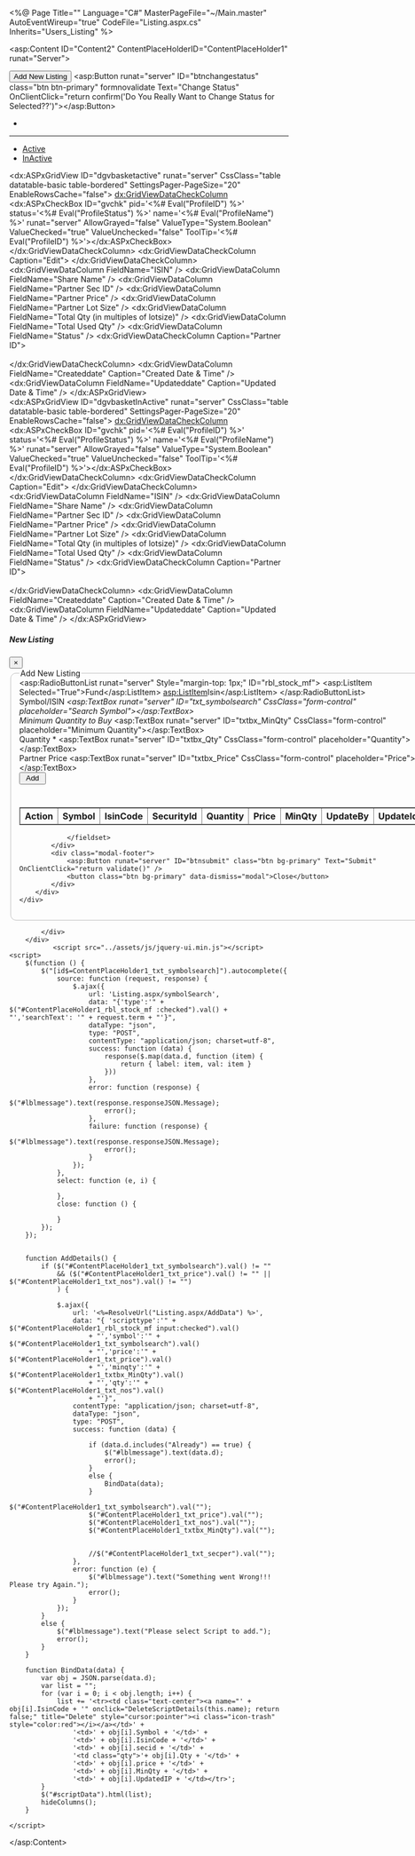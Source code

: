 <%@ Page Title="" Language="C#" MasterPageFile="~/Main.master" AutoEventWireup="true" CodeFile="Listing.aspx.cs" Inherits="Users_Listing" %>




<asp:Content ID="Content2" ContentPlaceHolderID="ContentPlaceHolder1" runat="Server">
    <div class="row">
        <div class="col-md-12">
            <div class="card">
                <div class="card-header header-elements-inline">
                    <div class="col-md-11">
                        <button type="button" class="btn btn-primary" data-toggle="modal" data-target="#modal_form_vertical" onclick="clearData();">Add New Listing</button>
                        <asp:Button runat="server" ID="btnchangestatus" class="btn btn-primary" formnovalidate Text="Change Status" OnClientClick="return confirm('Do You Really Want to Change Status for Selected??')"></asp:Button>
                    </div>
                    <ul class="navbar-nav ml-lg-auto">
                        <li class="nav-item" data-popup="popover" title="" data-trigger="hover" data-html="true"
                            data-content="<ul class='list-extended pl-3'><li></li><li></li><li></li><li></li><li></li></ul>"
                            data-original-title="<h6 class='p-0'>Risk Profile Creation Help</h6>"><a href="#" class="navbar-nav-link  p-0"><i class="icon-info3"></i></a></li>
                    </ul>
                </div>
                <hr style="margin: 0" />
                <div class="card-body p-0">
                    <ul class="nav nav-tabs nav-tabs-highlight mb-0">
                        <li class="nav-item"><a href="#bordered-tab1" class="nav-link active" data-toggle="tab">Active</a></li>
                        <li class="nav-item"><a href="#bordered-tab2" class="nav-link" data-toggle="tab">InActive</a></li>
                    </ul>
                    <div class="tab-content card card-body border-top-0 rounded-top-0 mb-0 p-0">
                        <div class="tab-pane fade show active" id="bordered-tab1">
                            <div class="grid-container">
                                <dx:ASPxGridView ID="dgvbasketactive" runat="server" CssClass="table datatable-basic table-bordered" SettingsPager-PageSize="20" EnableRowsCache="false">
                                    <Settings ShowGroupPanel="true" />
                                    <Settings ShowFilterRow="true" />
                                    <Columns>
                                        <dx:GridViewDataCheckColumn>
                                            <DataItemTemplate>
                                                <dx:ASPxCheckBox ID="gvchk" pid='<%# Eval("ProfileID") %>' status='<%# Eval("ProfileStatus") %>' name='<%# Eval("ProfileName") %>' runat="server" AllowGrayed="false" ValueType="System.Boolean" ValueChecked="true" ValueUnchecked="false" ToolTip='<%# Eval("ProfileID") %>'></dx:ASPxCheckBox>
                                            </DataItemTemplate>
                                        </dx:GridViewDataCheckColumn>
                                        <dx:GridViewDataCheckColumn Caption="Edit">
                                            <DataItemTemplate>
                                                <a data-toggle="modal" data-target="#modal_form_vertical" onclick="setData(this.name)" name='<%# Eval("ProfileName") + "|" + Eval("ProfileDesc") + "|" + Eval("LowRange") + "|" + Eval("HighRange") + "|" + Eval("ProfileID")+ "|" + Eval("Colour") %>' style="cursor: pointer; color: #75aaff" id="lblmodel" runat="server"><i class="icon-pencil5"></i></a>
                                            </DataItemTemplate>
                                        </dx:GridViewDataCheckColumn>
                                        <dx:GridViewDataColumn FieldName="ISIN" />
                                        <dx:GridViewDataColumn FieldName="Share Name" />
                                        <dx:GridViewDataColumn FieldName="Partner Sec ID" />
                                        <dx:GridViewDataColumn FieldName="Partner Price" />
                                        <dx:GridViewDataColumn FieldName="Partner Lot Size" />
                                        <dx:GridViewDataColumn FieldName="Total Qty (in multiples of lotsize)" />
                                        <dx:GridViewDataColumn FieldName="Total Used Qty" />
                                        <dx:GridViewDataColumn FieldName="Status" />
                                        <dx:GridViewDataCheckColumn Caption="Partner ID">
                                            <DataItemTemplate>
                                                <div style='<%# "border:1px solid silver; background-color:" + DataBinder.Eval(Container.DataItem, "Colour") + ";" %>'>&nbsp;</div>
                                            </DataItemTemplate>
                                        </dx:GridViewDataCheckColumn>
                                        <dx:GridViewDataColumn FieldName="Createddate" Caption="Created Date & Time" />
                                        <dx:GridViewDataColumn FieldName="Updateddate" Caption="Updated Date & Time" />
                                    </Columns>
                                </dx:ASPxGridView>
                            </div>
                            </div>
                        <div class="tab-pane fade" id="bordered-tab2">
                            <div class="grid-container" id="grpid">
                                <dx:ASPxGridView ID="dgvbasketInActive" runat="server" CssClass="table datatable-basic table-bordered" SettingsPager-PageSize="20" EnableRowsCache="false">
                                    <Settings ShowGroupPanel="true" />
                                    <Settings ShowFilterRow="true" />
                                    <Columns>
                                        <dx:GridViewDataCheckColumn>
                                            <DataItemTemplate>
                                                <dx:ASPxCheckBox ID="gvchk" pid='<%# Eval("ProfileID") %>' status='<%# Eval("ProfileStatus") %>' name='<%# Eval("ProfileName") %>' runat="server" AllowGrayed="false" ValueType="System.Boolean" ValueChecked="true" ValueUnchecked="false" ToolTip='<%# Eval("ProfileID") %>'></dx:ASPxCheckBox>
                                            </DataItemTemplate>
                                        </dx:GridViewDataCheckColumn>
                                        <dx:GridViewDataCheckColumn Caption="Edit">
                                            <DataItemTemplate>
                                                <a data-toggle="modal" data-target="#modal_form_vertical" onclick="setData(this.name)" name='<%# Eval("ProfileName") + "|" + Eval("ProfileDesc") + "|" + Eval("LowRange") + "|" + Eval("HighRange") + "|" + Eval("ProfileID")+ "|" + Eval("Colour") %>' style="cursor: pointer; color: #75aaff" id="lblmodel" runat="server"><i class="icon-pencil5"></i></a>
                                            </DataItemTemplate>
                                        </dx:GridViewDataCheckColumn>
                                        <dx:GridViewDataColumn FieldName="ISIN" />
                                        <dx:GridViewDataColumn FieldName="Share Name" />
                                        <dx:GridViewDataColumn FieldName="Partner Sec ID" />
                                        <dx:GridViewDataColumn FieldName="Partner Price" />
                                        <dx:GridViewDataColumn FieldName="Partner Lot Size" />
                                        <dx:GridViewDataColumn FieldName="Total Qty (in multiples of lotsize)" />
                                        <dx:GridViewDataColumn FieldName="Total Used Qty" />
                                        <dx:GridViewDataColumn FieldName="Status" />
                                        <dx:GridViewDataCheckColumn Caption="Partner ID">
                                            <DataItemTemplate>
                                                <div style='<%# "border:1px solid silver; background-color:" + DataBinder.Eval(Container.DataItem, "Colour") + ";" %>'>&nbsp;</div>
                                            </DataItemTemplate>
                                        </dx:GridViewDataCheckColumn>
                                        <dx:GridViewDataColumn FieldName="Createddate" Caption="Created Date & Time" />
                                        <dx:GridViewDataColumn FieldName="Updateddate" Caption="Updated Date & Time" />
                                    </Columns>
                                </dx:ASPxGridView>
                            </div>
                        </div>
                    </div>
                </div>
            </div>
            <!-- Create New Profile -->
    <div id="modal_form_vertical" class="modal fade" tabindex="-1" data-backdrop="static" data-keyboard="false">
    <div class="modal-dialog">
        <div class="modal-content">
            <div class="modal-header">
                <h5 class="modal-title">New Listing</h5>
                <button type="button" class="close" data-dismiss="modal">&times;</button>
            </div>
            <div class="modal-body">
                <fieldset id="portfolio" style="border: 1px solid silver; border-radius: 10px; padding: 0px 15px 15px;">
                    <legend class="font-weight-semibold">Add New Listing</legend>
                    <div class="form-group">
                        <div class="row">
                            <div class="col-sm-3">
                                            <asp:RadioButtonList runat="server" Style="margin-top: 1px;" ID="rbl_stock_mf">
                                                <asp:ListItem Selected="True">Fund</asp:ListItem>
                                                <asp:ListItem>Isin</asp:ListItem>
                                            </asp:RadioButtonList>
                                        </div>
                            <div class="col-sm-9">
                                 <label>Symbol/ISIN <span class="red">*</span></label>
                                <asp:TextBox runat="server" ID="txt_symbolsearch" CssClass="form-control" placeholder="Search Symbol"></asp:TextBox>
                           </div>
                        </div>
                    </div>
                  <div class="form-group">
                        <div class="row">
                            <div class="col-sm-6">
                                  <label>Minimum Quantity to Buy <span class="red">*</span></label>
          <asp:TextBox runat="server" ID="txtbx_MinQty" CssClass="form-control" placeholder="Minimum Quantity"></asp:TextBox>
        </div>
        <div class="col-sm-6">
          <label>Quantity <span class="red">*</span></label>
          <asp:TextBox runat="server" ID="txtbx_Qty" CssClass="form-control" placeholder="Quantity"></asp:TextBox>
        </div>
      </div>
    </div>
                    <div class="form-group">
                        <div class="row">
                            <div class="col-sm-12">
                                <label>Partner Price</label>
                                <asp:TextBox runat="server" ID="txtbx_Price" CssClass="form-control" placeholder="Price"></asp:TextBox>
                            </div>
                        </div>
                    </div>
                   <div class="col-sm-5" style="padding-bottom: 25px;">
                            <button class="btn btn-primary" style="padding: 1.5px 10px;" id="btn_add" onclick="AddDetails(); return false;">Add</button>
                                        </div>
                       <div class="form-group  mb-0">
                            <div class="grid-container">
                                <table class="table table-bordered customTable" border="1">
                                    <thead>
                                        <tr class="text-center">
                                            <th>Action</th>
                                            <th>Symbol</th>
                                            <th>IsinCode</th>
                                            <th>SecurityId</th>
                                            <th>Quantity</th>
                                            <th>Price</th>
                                            <th>MinQty</th>
                                            <th>UpdateBy</th>
                                            <th>UpdateId</th>
                                        </tr>
                                    </thead>
                                    <tbody id="scriptData">
                                    </tbody>
                                </table>
                            </div>
                        </div>

                </fieldset>
            </div>
            <div class="modal-footer">
                <asp:Button runat="server" ID="btnsubmit" class="btn bg-primary" Text="Submit"  OnClientClick="return validate()" />
                <button class="btn bg-primary" data-dismiss="modal">Close</button>
            </div>
        </div>
    </div>
</div>

            </div>
        </div>
               <script src="../assets/js/jquery-ui.min.js"></script>
    <script>
        $(function () {
            $("[id$=ContentPlaceHolder1_txt_symbolsearch]").autocomplete({
                source: function (request, response) {
                    $.ajax({
                        url: 'Listing.aspx/symbolSearch',
                        data: "{'type':'" + $("#ContentPlaceHolder1_rbl_stock_mf :checked").val() + "','searchText': '" + request.term + "'}",
                        dataType: "json",
                        type: "POST",
                        contentType: "application/json; charset=utf-8",
                        success: function (data) {
                            response($.map(data.d, function (item) {
                                return { label: item, val: item }
                            }))
                        },
                        error: function (response) {
                            $("#lblmessage").text(response.responseJSON.Message);
                            error();
                        },
                        failure: function (response) {
                            $("#lblmessage").text(response.responseJSON.Message);
                            error();
                        }
                    });
                },
                select: function (e, i) {

                },
                close: function () {

                }
            });
        });


        function AddDetails() {
            if ($("#ContentPlaceHolder1_txt_symbolsearch").val() != ""
                && ($("#ContentPlaceHolder1_txt_price").val() != "" || $("#ContentPlaceHolder1_txt_nos").val() != "")
                ) {

                $.ajax({
                    url: '<%=ResolveUrl("Listing.aspx/AddData") %>',
                    data: "{ 'scripttype':'" + $("#ContentPlaceHolder1_rbl_stock_mf input:checked").val()
                        + "','symbol':'" + $("#ContentPlaceHolder1_txt_symbolsearch").val()
                        + "','price':'" + $("#ContentPlaceHolder1_txt_price").val()
                        + "','minqty':'" + $("#ContentPlaceHolder1_txtbx_MinQty").val()
                        + "','qty':'" + $("#ContentPlaceHolder1_txt_nos").val()
                        + "'}",
                    contentType: "application/json; charset=utf-8",
                    dataType: "json",
                    type: "POST",
                    success: function (data) {

                        if (data.d.includes("Already") == true) {
                            $("#lblmessage").text(data.d);
                            error();
                        }
                        else {
                            BindData(data);
                        }
                        $("#ContentPlaceHolder1_txt_symbolsearch").val("");
                        $("#ContentPlaceHolder1_txt_price").val("");
                        $("#ContentPlaceHolder1_txt_nos").val("");
                        $("#ContentPlaceHolder1_txtbx_MinQty").val("");


                        //$("#ContentPlaceHolder1_txt_secper").val("");
                    },
                    error: function (e) {
                        $("#lblmessage").text("Something went Wrong!!! Please try Again.");
                        error();
                    }
                });
            }
            else {
                $("#lblmessage").text("Please select Script to add.");
                error();
            }
        }

        function BindData(data) {
            var obj = JSON.parse(data.d);
            var list = "";
            for (var i = 0; i < obj.length; i++) {
                list += '<tr><td class="text-center"><a name="' + obj[i].IsinCode + '" onclick="DeleteScriptDetails(this.name); return false;" title="Delete" style="cursor:pointer"><i class="icon-trash" style="color:red"></i></a></td>' +
                    '<td>' + obj[i].Symbol + '</td>' +
                    '<td>' + obj[i].IsinCode + '</td>' +
                    '<td>' + obj[i].secid + '</td>' +
                    '<td class="qty">'+ obj[i].Qty + '</td>' +
                    '<td>' + obj[i].price + '</td>' +
                    '<td>' + obj[i].MinQty + '</td>' +
                    '<td>' + obj[i].UpdatedIP + '</td></tr>';
            }
            $("#scriptData").html(list);
            hideColumns();
        }

    </script>
</asp:Content>

